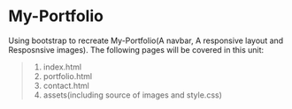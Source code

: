 # My-Portfolio

Using bootstrap to recreate My-Portfolio(A navbar, A responsive layout  and Resposnsive images).
The following pages will be covered in this unit:
>1. index.html
>2. portfolio.html
>3. contact.html
>4. assets(including source of images and style.css)




